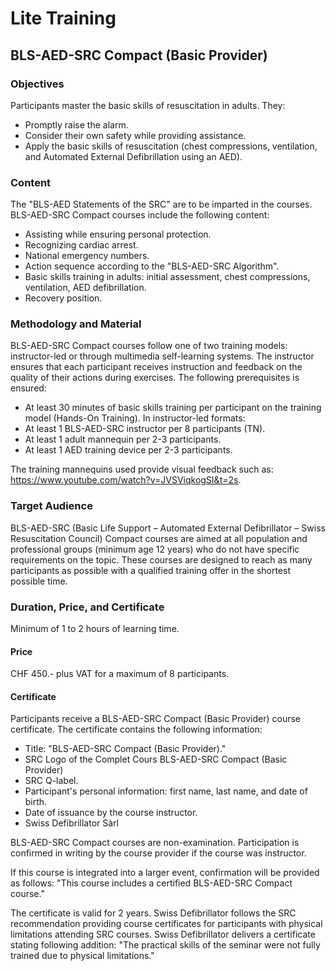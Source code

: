 # Lite Training

## BLS-AED-SRC Compact (Basic Provider)

### **Objectives**

Participants master the basic skills of resuscitation in adults. They:

- Promptly raise the alarm.
- Consider their own safety while providing assistance.
- Apply the basic skills of resuscitation (chest compressions, ventilation, and Automated External Defibrillation using an AED).

### **Content**

The "BLS-AED Statements of the SRC" are to be imparted in the courses. BLS-AED-SRC Compact courses include the following content:

- Assisting while ensuring personal protection.
- Recognizing cardiac arrest.
- National emergency numbers.
- Action sequence according to the "BLS-AED-SRC Algorithm".
- Basic skills training in adults: initial assessment, chest compressions, ventilation, AED defibrillation.
- Recovery position.

### **Methodology and Material**

BLS-AED-SRC Compact courses follow one of two training models: instructor-led or through multimedia self-learning systems. The instructor ensures that each participant receives instruction and feedback on the quality of their actions during exercises. The following prerequisites is ensured:

- At least 30 minutes of basic skills training per participant on the training model (Hands-On Training). In instructor-led formats:
- At least 1 BLS-AED-SRC instructor per 8 participants (TN).
- At least 1 adult mannequin per 2-3 participants.
- At least 1 AED training device per 2-3 participants.

The training mannequins used provide visual feedback such as: https://www.youtube.com/watch?v=JVSViqkogSI&t=2s.

### **Target Audience**

BLS-AED-SRC (Basic Life Support – Automated External Defibrillator – Swiss Resuscitation Council) Compact courses are aimed at all population and professional groups (minimum age 12 years) who do not have specific requirements on the topic. These courses are designed to reach as many participants as possible with a qualified training offer in the shortest possible time.

### **Duration, Price, and Certificate**

Minimum of 1 to 2 hours of learning time.

#### **Price**

CHF 450.- plus VAT for a maximum of 8 participants.

#### **Certificate**

Participants receive a BLS-AED-SRC Compact (Basic Provider) course certificate. The certificate contains the following information:

- Title: "BLS-AED-SRC Compact (Basic Provider)."
- SRC Logo of the Complet Cours BLS-AED-SRC Compact (Basic Provider)
- SRC Q-label.
- Participant's personal information: first name, last name, and date of birth.
- Date of issuance by the course instructor.
- Swiss Defibrillator Sàrl

BLS-AED-SRC Compact courses are non-examination. Participation is confirmed in writing by the course provider if the course was instructor.

If this course is integrated into a larger event, confirmation will be provided as follows: "This course includes a certified BLS-AED-SRC Compact course."

The certificate is valid for 2 years. Swiss Defibrillator follows the SRC recommendation providing course certificates for participants with physical limitations attending SRC courses. Swiss Defibrillator delivers a certificate stating following addition: "The practical skills of the seminar were not fully trained due to physical limitations."
